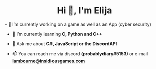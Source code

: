 <h1 align="center">Hi 👋, I'm Elija</h1>
- 🔭 I’m currently working on a game as well as an App (cyber security)

- 🌱 I’m currently learning **C, Python and C++**

- 💬 Ask me about **C#, JavaScript or the DiscordAPI**

- 📫 You can reach me via discord **(probablydiary#5153)** or e-mail **lambourne@insidiousgames.com**
